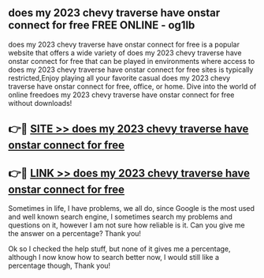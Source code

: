 ## does my 2023 chevy traverse have onstar connect for free FREE ONLINE - og1lb

does my 2023 chevy traverse have onstar connect for free is a popular website that offers a wide variety of does my 2023 chevy traverse have onstar connect for free that can be played in environments where access to does my 2023 chevy traverse have onstar connect for free sites is typically restricted,Enjoy playing all your favorite casual does my 2023 chevy traverse have onstar connect for free, office, or home. Dive into the world of online freedoes my 2023 chevy traverse have onstar connect for free without downloads!

## 👉🔴 [SITE >> does my 2023 chevy traverse have onstar connect for free](http://news.freeplayer.one?title=does_my_2023_chevy_traverse_have_onstar_connect_for_free&ref=FRRE)

## 👉🔴 [LINK >> does my 2023 chevy traverse have onstar connect for free](http://news.freeplayer.one?title=does_my_2023_chevy_traverse_have_onstar_connect_for_free&ref=FREE)

Sometimes in life, I have problems, we all do, since Google is the most used and well known search engine, I sometimes search my problems and questions on it, however I am not sure how reliable is it. Can you give me the answer on a percentage? Thank you!

Ok so I checked the help stuff, but none of it gives me a percentage, although I now know how to search better now, I would still like a percentage though, Thank you!